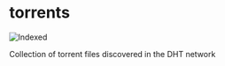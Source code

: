 torrents 
========
![Indexed](https://img.shields.io/badge/indexed-204217-blue)

Collection of torrent files discovered in the DHT network
